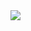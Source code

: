 <!-- ### Hi there 👋 -->
<!-- 
![nathamon24's GitHub stats](https://github-readme-stats.vercel.app/api/top-langs?username=nathamon24&locale=en&layout=donut&theme=dracula&langs_count=10)
-->
<a href="https://github.com/anuraghazra/github-readme-stats">
  <img align="center" src="https://github-readme-stats.vercel.app/api/top-langs?username=nathamon24&locale=en&layout=donut&theme=dracula" />
</a>

<!-- ![nathamon24's GitHub stats](https://github-readme-stats.vercel.app/api?username=nathamon24&show_icons=true&theme=dracula) -->
<!--

**nathamon24/nathamon24** is a ✨ _special_ ✨ repository because its `README.md` (this file) appears on your GitHub profile.

Here are some ideas to get you started:

- 🔭 I’m currently working on ...
- 🌱 I’m currently learning ...
- 👯 I’m looking to collaborate on ...
- 🤔 I’m looking for help with ...
- 💬 Ask me about ...
- 📫 How to reach me: ...
- 😄 Pronouns: ...
- ⚡ Fun fact: ...
-->
